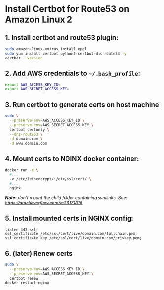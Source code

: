 # Install Certbot for Route53 on Amazon Linux 2

## 1. Install certbot and route53 plugin:

```sh
sudo amazon-linux-extras install epel
sudo yum install certbot python2-certbot-dns-route53 -y
certbot --version
```

## 2. Add AWS credentials to `~/.bash_profile`:

```sh
export AWS_ACCESS_KEY_ID=
export AWS_SECRET_ACCESS_KEY=
```

## 3. Run certbot to generate certs on host machine

```sh
sudo \
  --preserve-env=AWS_ACCESS_KEY_ID \
  --preserve-env=AWS_SECRET_ACCESS_KEY \
  certbot certonly \
  --dns-route53 \
  -d domain.com \
  -d www.domain.com
```

## 4. Mount certs to NGINX docker container:

```sh
docker run -d \
  #...
  -v /etc/letsencrypt/:/etc/ssl/cert/ \
  #...
  nginx
```

_**Note:** don't mount the child folder containing symlinks. See: <https://stackoverflow.com/a/66171816>_

## 5. Install mounted certs in NGINX config:

```nginx
listen 443 ssl;
ssl_certificate /etc/ssl/cert/live/domain.com/fullchain.pem;
ssl_certificate_key /etc/ssl/cert/live/domain.com/privkey.pem;
```

## 6. (later) Renew certs

```sh
sudo \
  --preserve-env=AWS_ACCESS_KEY_ID \
  --preserve-env=AWS_SECRET_ACCESS_KEY \
  certbot renew
docker restart nginx
```
